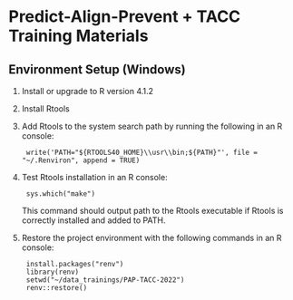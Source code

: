 # Predict-Align-Prevent + TACC Training Materials

## Environment Setup (Windows)

1. Install or upgrade to R version 4.1.2

2. Install Rtools

4. Add Rtools to the system search path by running the following in an R console:

        write('PATH="${RTOOLS40_HOME}\\usr\\bin;${PATH}"', file = "~/.Renviron", append = TRUE)

5. Test Rtools installation in an R console:

        sys.which("make")

   This command should output path to the Rtools executable if Rtools is correctly installed and added to PATH.

6. Restore the project environment with the following commands in an R console:

        install.packages("renv")
        library(renv)
        setwd("~/data_trainings/PAP-TACC-2022")
        renv::restore()
